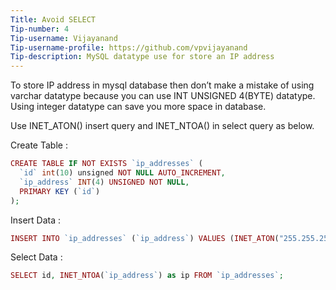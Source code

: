 ```yaml
---
Title: Avoid SELECT
Tip-number: 4
Tip-username: Vijayanand
Tip-username-profile: https://github.com/vpvijayanand
Tip-description: MySQL datatype use for store an IP address
---
```


To store IP address in mysql database then don’t make a mistake of using varchar datatype because you can use INT UNSIGNED 4(BYTE) datatype. 
Using integer datatype can save you more space in database.

Use INET_ATON() insert query  and INET_NTOA() in select query  as below.

Create Table :
```php
CREATE TABLE IF NOT EXISTS `ip_addresses` (
  `id` int(10) unsigned NOT NULL AUTO_INCREMENT,
  `ip_address` INT(4) UNSIGNED NOT NULL,
  PRIMARY KEY (`id`)
);
```

Insert Data :
```php
INSERT INTO `ip_addresses` (`ip_address`) VALUES (INET_ATON("255.255.255.255"));
```

Select Data : 
```php
SELECT id, INET_NTOA(`ip_address`) as ip FROM `ip_addresses`;
```

